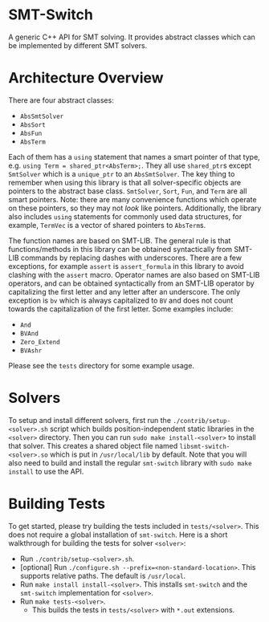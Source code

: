 # SMT-Switch
A generic C++ API for SMT solving. It provides abstract classes which can be implemented by different SMT solvers.

# Architecture Overview

There are four abstract classes:
* `AbsSmtSolver`
* `AbsSort`
* `AbsFun`
* `AbsTerm`

Each of them has a `using` statement that names a smart pointer of that type, e.g. `using Term = shared_ptr<AbsTerm>;`. They all use `shared_ptr`s except `SmtSolver` which is a `unique_ptr` to an `AbsSmtSolver`. The key thing to remember when using this library is that all solver-specific objects are pointers to the abstract base class. `SmtSolver`, `Sort`, `Fun`, and `Term` are all smart pointers. Note: there are many convenience functions which operate on these pointers, so they may not *look* like pointers. Additionally, the library also includes `using` statements for commonly used data structures, for example, `TermVec` is a vector of shared pointers to `AbsTerm`s.

The function names are based on SMT-LIB. The general rule is that functions/methods in this library can be obtained syntactically from SMT-LIB commands by replacing dashes with underscores. There are a few exceptions, for example `assert` is `assert_formula` in this library to avoid clashing with the `assert` macro. Operator names are also based on SMT-LIB operators, and can be obtained syntactically from an SMT-LIB operator by capitalizing the first letter and any letter after an underscore. The only exception is `bv` which is always capitalized to `BV` and does not count towards the capitalization of the first letter. Some examples include:

* `And`
* `BVAnd`
* `Zero_Extend`
* `BVAshr`

Please see the `tests` directory for some example usage.

# Solvers
To setup and install different solvers, first run the `./contrib/setup-<solver>.sh` script which builds position-independent static libraries in the `<solver>` directory. Then you can run `sudo make install-<solver>` to install that solver. This creates a shared object file named `libsmt-switch-<solver>.so` which is put in `/usr/local/lib` by default. Note that you will also need to build and install the regular `smt-switch` library with `sudo make install` to use the API.

# Building Tests
To get started, please try building the tests included in `tests/<solver>`. This does not require a global installation of `smt-switch`. Here is a short walkthrough for building the tests for solver `<solver>`:
* Run `./contrib/setup-<solver>.sh`.
* [optional] Run `./configure.sh --prefix=<non-standard-location>`. This supports relative paths. The default is `/usr/local`.
* Run `make install install-<solver>`. This installs `smt-switch` and the `smt-switch` implementation for `<solver>`.
* Run `make tests-<solver>`.
  * This builds the tests in `tests/<solver>` with `*.out` extensions.
